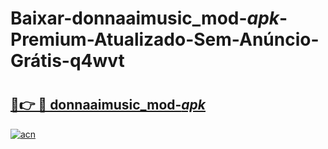 # Baixar-donnaaimusic_mod-_apk_-Premium-Atualizado-Sem-Anúncio-Grátis-q4wvt

# <h2><a href="https://m64ole.esa.edu.pl?src=donnaaimusic_mod-_apk_&ref=q4wvt">🔗👉 🔴 donnaaimusic_mod-_apk_</a></h2>

[![acn](https://github.com/user-attachments/assets/0f9c940e-d8b0-45ae-aac7-cd30a18b3e1c)](https://m64ole.esa.edu.pl?src=donnaaimusic_mod-_apk_&ref=q4wvt)

